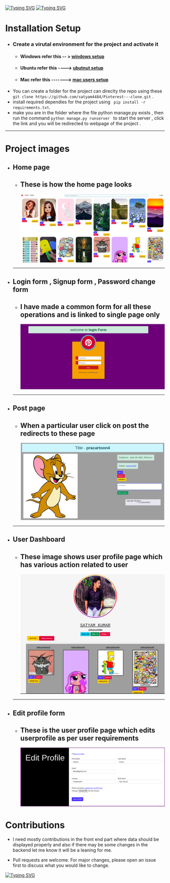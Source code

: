 <!-- ![](text.svg) -->
[![Typing SVG](https://readme-typing-svg.herokuapp.com?size=35&center=true&width=600&lines=Welcome+to+Pinterest-Clone)](https://git.io/typing-svg)
[![Typing SVG](https://readme-typing-svg.herokuapp.com?color=F70491&size=35&center=true&width=600&lines=Build+using+Django-Framework)](https://git.io/typing-svg)


# Installation Setup
  - ### Create a virutal environment for the project and activate it
    -  #### Windows refer this -- > [windows setup](https://www.stanleyulili.com/django/how-to-install-django-on-windows/)
    - #### Ubuntu refer this ----> [ubutnut setup](https://www.javatpoint.com/django-virtual-environment-setup)
    - #### Mac refer this -------> [mac users setup](https://appdividend.com/2018/03/28/how-to-install-django-in-mac/)
  - You can create a folder for the project can direclty the repo using these ` git clone https://github.com/satyam4484/Pinterest---clone.git` .
  - install required dependies for the project using  ` pip install -r requirements.txt`.
  - make you are in the folder where the file python manage.py exists , then run the command `python manage.py runserver ` to start the server , click the link and you will be redirected to webpage of the project .

___

# Project images 
  - ## Home page 
    - ## These is how the home page looks 
       ![](github_image/home.png)
    ------
  - ## Login form , Signup form , Password change form
    - ## I have made a common form for all these operations and is linked to single page only
        ![](github_image/login.png)
    -----
  - ## Post page 
    - ## When a particular user click on post the redirects to these page 
        ![](github_image/post.png)
    -----
  - ## User Dashboard 
    - ## These image shows user profile page which has various action related to user
        ![](github_image/dashboard.png)
    ----
  - ## Edit profile form 
    - ## These is the user profile page which edits userprofile as per user requirements
        ![](github_image/editprofile.png)


# Contributions
  -  I need mostly contributions in the front end part where data should be displayed properly and also if there may be some changes in the backend let me know it will be a leaning for me.

  - Pull requests are welcome. For major changes, please open an issue first to discuss what you would like to change.


[![Typing SVG](https://readme-typing-svg.herokuapp.com?color=B60755&size=30&center=true&vCenter=true&width=500&lines=Thank+You+for+visiting+)](https://git.io/typing-svg)

